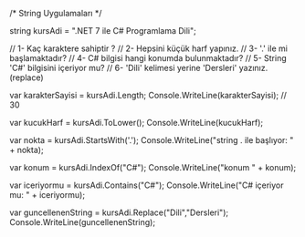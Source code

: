 /*
    String Uygulamaları
*/

string kursAdi = ".NET 7 ile C# Programlama Dili";

// 1- Kaç karaktere sahiptir ?
// 2- Hepsini küçük harf yapınız.
// 3- '.' ile mi başlamaktadır?
// 4- C# bilgisi hangi konumda bulunmaktadır?
// 5- String 'C#' bilgisini içeriyor mu?
// 6- 'Dili' kelimesi yerine 'Dersleri' yazınız. (replace)
 
 var karakterSayisi = kursAdi.Length;
 Console.WriteLine(karakterSayisi); // 30

 var kucukHarf = kursAdi.ToLower();
 Console.WriteLine(kucukHarf);

 var nokta = kursAdi.StartsWith('.');
 Console.WriteLine("string . ile başlıyor: " + nokta);

 var konum = kursAdi.IndexOf("C#");
 Console.WriteLine("konum " + konum);

 var iceriyormu = kursAdi.Contains("C#");
 Console.WriteLine("C# içeriyor mu: " + iceriyormu);

 var guncellenenString = kursAdi.Replace("Dili","Dersleri");
Console.WriteLine(guncellenenString);